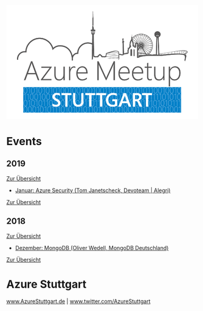 [![AzureStuttgart.de](AzureMeetup_Stuttgart.png)](www.AzureStuttgart.de)

# Events

## 2019

[Zur Übersicht](2019)

- [Januar: Azure Security (Tom Janetscheck, Devoteam | Alegri)](2019#azure-security---tom-janetscheck)

[Zur Übersicht](2019)

## 2018

[Zur Übersicht](2018)

- [Dezember: MongoDB (Oliver Wedell, MongoDB Deutschland)](2018#einführung-in-mongodb---oliver-wedell-mongodb-deutschland)

[Zur Übersicht](2018)

# Azure Stuttgart

www.AzureStuttgart.de | www.twitter.com/AzureStuttgart
